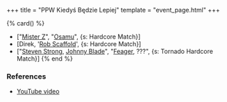 +++
title = "PPW Kiedyś Będzie Lepiej"
template = "event_page.html"
+++

{% card() %}
- ["[Mister Z](@/w/mister-z.md)", "[Osamu](@/w/osamu.md)", {s: Hardcore Match}]
- [Direk, '[Rob Scaffold](@/w/rob-scaffold.md)', {s: Hardcore Match}]
- ["[Steven Strong](@/w/biesiad.md), [Johnny Blade](@/w/johnny-blade.md)", "[Feager](@/w/feager.md),
    ???", {s: Tornado Hardcore Match}]
{% end %}


### References

* [YouTube video](https://www.youtube.com/watch?v=DOAeXjrpmlg)
